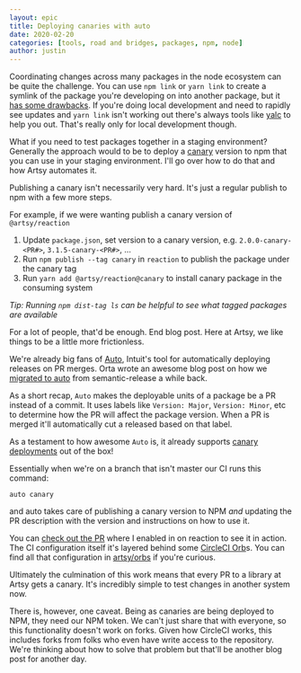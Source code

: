 ```yaml
---
layout: epic
title: Deploying canaries with auto
date: 2020-02-20
categories: [tools, road and bridges, packages, npm, node]
author: justin
---
```


Coordinating changes across many packages in the node ecosystem can be quite the challenge. You can use `npm link`
or `yarn link` to create a symlink of the package you're developing on into another package, but it
[has some drawbacks](https://github.com/yarnpkg/yarn/issues/1761#issuecomment-259706202). If you're doing local
development and need to rapidly see updates and `yarn link` isn't working out there's always tools like
[yalc](https://github.com/whitecolor/yalc#yalc) to help you out. That's really only for local development though.

What if you need to test packages together in a staging environment? Generally the approach would to be to deploy a
[canary](https://martinfowler.com/bliki/CanaryRelease.html) version to npm that you can use in your staging
environment. I'll go over how to do that and how Artsy automates it.

<!-- more -->

Publishing a canary isn't necessarily very hard. It's just a regular publish to npm with a few more steps.

For example, if we were wanting publish a canary version of `@artsy/reaction`

1. Update `package.json`, set version to a canary version, e.g. `2.0.0-canary-<PR#>`, `3.1.5-canary-<PR#>`, ...
2. Run `npm publish --tag canary` in `reaction` to publish the package under the canary tag
3. Run `yarn add @artsy/reaction@canary` to install canary package in the consuming system

_Tip: Running `npm dist-tag ls` can be helpful to see what tagged packages are available_

For a lot of people, that'd be enough. End blog post. Here at Artsy, we like things to be a little more
frictionless.

We're already big fans of [Auto](https://github.com/intuit/auto), Intuit's tool for automatically deploying
releases on PR merges. Orta wrote an awesome blog post on how we
[migrated to auto](https://artsy.github.io/blog/2019/01/03/label-based-prs/) from semantic-release a while back.

As a short recap, `Auto` makes the deployable units of a package be a PR instead of a commit. It uses labels like
`Version: Major`, `Version: Minor`, etc to determine how the PR will affect the package version. When a PR is
merged it'll automatically cut a released based on that label.

As a testament to how awesome `Auto` is, it already supports
[canary deployments](https://intuit.github.io/auto/pages/generated/canary.html) out of the box!

Essentially when we're on a branch that isn't master our CI runs this command:

```
auto canary
```

and auto takes care of publishing a canary version to NPM _and_ updating the PR description with the version and
instructions on how to use it.

You can [check out the PR](https://github.com/artsy/reaction/pull/3168) where I enabled in on reaction to see it in
action. The CI configuration itself it's layered behind some
[CircleCI Orb](https://circleci.com/docs/2.0/orb-intro/)s. You can find all that configuration in
[artsy/orbs](https://github.com/artsy/orbs) if you're curious.

Ultimately the culmination of this work means that every PR to a library at Artsy gets a canary. It's incredibly
simple to test changes in another system now.

There is, however, one caveat. Being as canaries are being deployed to NPM, they need our NPM token. We can't just
share that with everyone, so this functionality doesn't work on forks. Given how CircleCI works, this includes forks from
folks who even have write access to the repository. We're thinking about how to solve that problem but that'll be
another blog post for another day.
